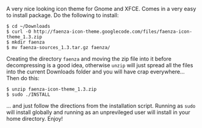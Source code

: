 <!-- title: Install the Faenza Icon Theme -->

A very nice looking icon theme for Gnome and XFCE. Comes in a very easy to
install package. Do the following to install:

    $ cd ~/Downloads
    $ curl -O http://faenza-icon-theme.googlecode.com/files/faenza-icon-theme_1.3.zip
    $ mkdir faenza
    $ mv faenza-sources_1.3.tar.gz faenza/

Creating the directory `faenza` and moving the zip file into it before
decompressing is a good idea, otherwise `unzip` will just spread all the files
into the current Downloads folder and you will have crap everywhere... Then do
this:

    $ unzip faenza-icon-theme_1.3.zip
    $ sudo ./INSTALL

... and just follow the directions from the installation script. Running as `sudo`
will install globally and running as an unprevileged user will install in your
home directory. Enjoy!
